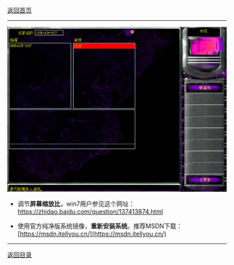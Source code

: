 [返回首页](./Home.md)

***

![](./jiaocheng10.png)

- 调节**屏幕缩放比**，win7用户参见这个网址：https://zhidao.baidu.com/question/137413874.html


- 使用官方纯净版系统镜像，**重新安装系统**。推荐MSDN下载：[https://msdn.itellyou.cn/](https://msdn.itellyou.cn/)



***
[返回目录](./常见问题指南.md)
